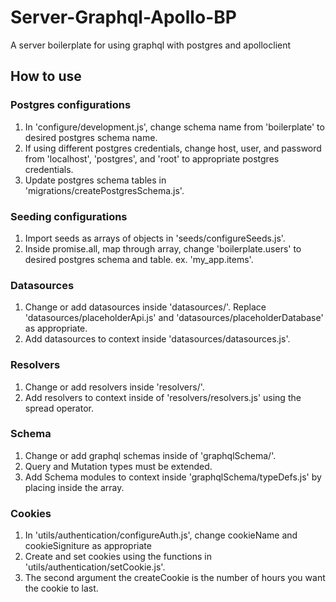 # Server-Graphql-Apollo-BP
A server boilerplate for using graphql with postgres and apolloclient

## How to use
### Postgres configurations
1. In 'configure/development.js', change schema name from 'boilerplate' to desired postgres schema name.
2. If using different postgres credentials, change host, user, and password from 'localhost', 'postgres', and 'root' to appropriate postgres credentials. 
3. Update postgres schema tables in 'migrations/createPostgresSchema.js'.

### Seeding configurations
1. Import seeds as arrays of objects in 'seeds/configureSeeds.js'.
2. Inside promise.all, map through array, change 'boilerplate.users' to desired postgres schema and table. ex. 'my_app.items'.

### Datasources
1. Change or add datasources inside 'datasources/'. Replace 'datasources/placeholderApi.js' and 'datasources/placeholderDatabase' as appropriate.
2. Add datasources to context inside 'datasources/datasources.js'.

### Resolvers
1. Change or add resolvers inside 'resolvers/'.
2. Add resolvers to context inside of 'resolvers/resolvers.js' using the spread operator.

### Schema
1. Change or add graphql schemas inside of 'graphqlSchema/'.
2. Query and Mutation types must be extended.
3. Add Schema modules to context inside 'graphqlSchema/typeDefs.js' by placing inside the array.

### Cookies
1. In 'utils/authentication/configureAuth.js', change cookieName and cookieSigniture as appropriate
2. Create and set cookies using the functions in 'utils/authentication/setCookie.js'.
3. The second argument the createCookie is the number of hours you want the cookie to last.